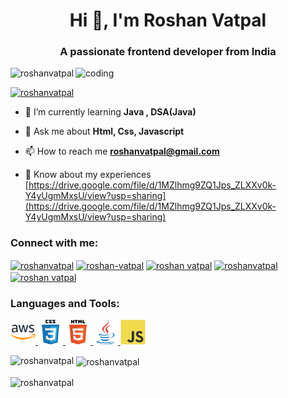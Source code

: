 <h1 align="center">Hi 👋, I'm Roshan Vatpal</h1>
<h3 align="center">A passionate frontend developer from India</h3>

<img align="right" alt="coding" width="400" src="https://user-images.githubusercontent.com/55389276/140866485-8fb1c876-9a8f-4d6a-98dc-08c4981eaf70.gif">

<p align="left"> <img src="https://komarev.com/ghpvc/?username=roshanvatpal&label=Profile%20views&color=0e75b6&style=flat" alt="roshanvatpal" /> </p>

<p align="left"> <a href="https://twitter.com/roshanvatpal" target="blank"><img src="https://img.shields.io/twitter/follow/roshanvatpal?logo=twitter&style=for-the-badge" alt="roshanvatpal" /></a> </p>

- 🌱 I’m currently learning **Java , DSA(Java)**

- 💬 Ask me about **Html, Css, Javascript**

- 📫 How to reach me **roshanvatpal@gmail.com**

- 📄 Know about my experiences [https://drive.google.com/file/d/1MZlhmg9ZQ1Jps_ZLXXv0k-Y4yUgmMxsU/view?usp=sharing](https://drive.google.com/file/d/1MZlhmg9ZQ1Jps_ZLXXv0k-Y4yUgmMxsU/view?usp=sharing)

<h3 align="left">Connect with me:</h3>
<p align="left">
<a href="https://twitter.com/roshanvatpal" target="blank"><img align="center" src="https://raw.githubusercontent.com/rahuldkjain/github-profile-readme-generator/master/src/images/icons/Social/twitter.svg" alt="roshanvatpal" height="30" width="40" /></a>
<a href="https://linkedin.com/in/roshan-vatpal" target="blank"><img align="center" src="https://raw.githubusercontent.com/rahuldkjain/github-profile-readme-generator/master/src/images/icons/Social/linked-in-alt.svg" alt="roshan-vatpal" height="30" width="40" /></a>
<a href="https://fb.com/roshan vatpal" target="blank"><img align="center" src="https://raw.githubusercontent.com/rahuldkjain/github-profile-readme-generator/master/src/images/icons/Social/facebook.svg" alt="roshan vatpal" height="30" width="40" /></a>
<a href="https://instagram.com/roshanvatpal" target="blank"><img align="center" src="https://raw.githubusercontent.com/rahuldkjain/github-profile-readme-generator/master/src/images/icons/Social/instagram.svg" alt="roshanvatpal" height="30" width="40" /></a>
<a href="https://www.youtube.com/c/roshan vatpal" target="blank"><img align="center" src="https://raw.githubusercontent.com/rahuldkjain/github-profile-readme-generator/master/src/images/icons/Social/youtube.svg" alt="roshan vatpal" height="30" width="40" /></a>
</p>

<h3 align="left">Languages and Tools:</h3>
<p align="left"> <a href="https://aws.amazon.com" target="_blank" rel="noreferrer"> <img src="https://raw.githubusercontent.com/devicons/devicon/master/icons/amazonwebservices/amazonwebservices-original-wordmark.svg" alt="aws" width="40" height="40"/> </a> <a href="https://www.w3schools.com/css/" target="_blank" rel="noreferrer"> <img src="https://raw.githubusercontent.com/devicons/devicon/master/icons/css3/css3-original-wordmark.svg" alt="css3" width="40" height="40"/> </a> <a href="https://www.w3.org/html/" target="_blank" rel="noreferrer"> <img src="https://raw.githubusercontent.com/devicons/devicon/master/icons/html5/html5-original-wordmark.svg" alt="html5" width="40" height="40"/> </a> <a href="https://www.java.com" target="_blank" rel="noreferrer"> <img src="https://raw.githubusercontent.com/devicons/devicon/master/icons/java/java-original.svg" alt="java" width="40" height="40"/> </a> <a href="https://developer.mozilla.org/en-US/docs/Web/JavaScript" target="_blank" rel="noreferrer"> <img src="https://raw.githubusercontent.com/devicons/devicon/master/icons/javascript/javascript-original.svg" alt="javascript" width="40" height="40"/> </a> </p>

<p><img align="left" src="https://github-readme-stats.vercel.app/api/top-langs?username=roshanvatpal&show_icons=true&locale=en&layout=compact" alt="roshanvatpal" /></p>

<p>&nbsp;<img align="center" src="https://github-readme-stats.vercel.app/api?username=roshanvatpal&show_icons=true&locale=en" alt="roshanvatpal" /></p>

<p><img align="center" src="https://github-readme-streak-stats.herokuapp.com/?user=roshanvatpal&" alt="roshanvatpal" /></p>
